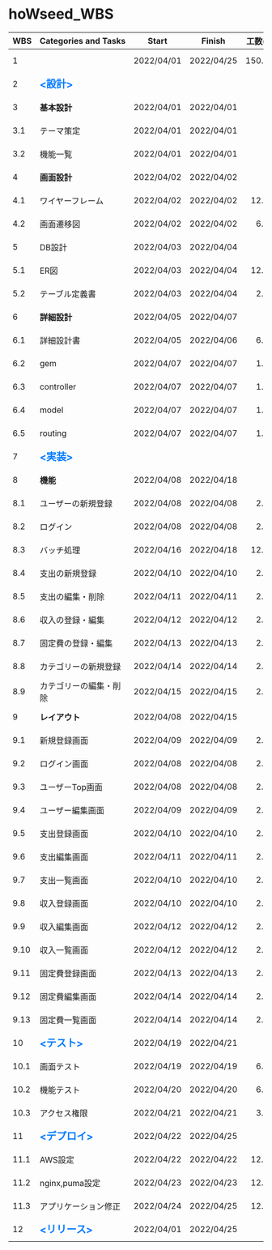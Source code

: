 # hoWseed_WBS

| WBS  | Categories&nbsp;and&nbsp;Tasks                                            | Start      | Finish     | 工数(h) |                       Progress                        |
| ---- | ------------------------------------------------------------------------- | ---------- | ---------- | ------: | :---------------------------------------------------: |
| 1    | &nbsp;                                                                    | 2022/04/01 | 2022/04/25 |  150.00 | ![progress](https://progress-bar.dev/38/ "progress")  |
| 2    | <span style= "color:#007bff; font-size:20px"><strong><設計></span>        | &nbsp;     | &nbsp;     |       - | ![progress](https://progress-bar.dev/100/ "progress") |
| 3    | <strong>基本設計                                                          | 2022/04/01 | 2022/04/01 |       - | ![progress](https://progress-bar.dev/100/ "progress") |
| 3.1  | テーマ策定                                                                | 2022/04/01 | 2022/04/01 |       - | ![progress](https://progress-bar.dev/100/ "progress") |
| 3.2  | 機能一覧                                                                  | 2022/04/01 | 2022/04/01 |       3 | ![progress](https://progress-bar.dev/100/ "progress") |
| 4    | <strong>画面設計                                                          | 2022/04/02 | 2022/04/02 |       - | ![progress](https://progress-bar.dev/100/ "progress") |
| 4.1  | ワイヤーフレーム                                                          | 2022/04/02 | 2022/04/02 |   12.00 | ![progress](https://progress-bar.dev/100/ "progress") |
| 4.2  | 画面遷移図                                                                | 2022/04/02 | 2022/04/02 |    6.00 | ![progress](https://progress-bar.dev/100/ "progress") |
| 5    | DB設計                                                                    | 2022/04/03 | 2022/04/04 |       - | ![progress](https://progress-bar.dev/100/ "progress") |
| 5.1  | ER図                                                                      | 2022/04/03 | 2022/04/04 |   12.00 | ![progress](https://progress-bar.dev/100/ "progress") |
| 5.2  | テーブル定義書                                                            | 2022/04/03 | 2022/04/04 |    2.00 | ![progress](https://progress-bar.dev/100/ "progress") |
| 6    | <strong>詳細設計                                                          | 2022/04/05 | 2022/04/07 |       - | ![progress](https://progress-bar.dev/100/ "progress") |
| 6.1  | 詳細設計書                                                                | 2022/04/05 | 2022/04/06 |    6.00 | ![progress](https://progress-bar.dev/100/ "progress") |
| 6.2  | gem                                                                       | 2022/04/07 | 2022/04/07 |    1.00 | ![progress](https://progress-bar.dev/100/ "progress") |
| 6.3  | controller                                                                | 2022/04/07 | 2022/04/07 |    1.00 | ![progress](https://progress-bar.dev/100/ "progress") |
| 6.4  | model                                                                     | 2022/04/07 | 2022/04/07 |    1.00 | ![progress](https://progress-bar.dev/100/ "progress") |
| 6.5  | routing                                                                   | 2022/04/07 | 2022/04/07 |    1.00 | ![progress](https://progress-bar.dev/100/ "progress") |
| 7    | <span style= "color:#007bff;font-size:20px"><strong><実装></span>         |            |            |       - | ![progress](https://progress-bar.dev/54/ "progress")  |
| 8    | <strong>機能                                                              | 2022/04/08 | 2022/04/18 |       - | ![progress](https://progress-bar.dev/33/ "progress")  |
| 8.1  | ユーザーの新規登録                                                        | 2022/04/08 | 2022/04/08 |    2.00 | ![progress](https://progress-bar.dev/100/ "progress") |
| 8.2  | ログイン                                                                  | 2022/04/08 | 2022/04/08 |    2.00 | ![progress](https://progress-bar.dev/100/ "progress") |
| 8.3  | バッチ処理                                                                | 2022/04/16 | 2022/04/18 |   12.00 |  ![progress](https://progress-bar.dev/0/ "progress")  |
| 8.4  | 支出の新規登録                                                            | 2022/04/10 | 2022/04/10 |    2.00 | ![progress](https://progress-bar.dev/30/ "progress")  |
| 8.5  | 支出の編集・削除                                                          | 2022/04/11 | 2022/04/11 |    2.00 |  ![progress](https://progress-bar.dev/0/ "progress")  |
| 8.6  | 収入の登録・編集                                                          | 2022/04/12 | 2022/04/12 |    2.00 | ![progress](https://progress-bar.dev/100/ "progress") |
| 8.7  | 固定費の登録・編集                                                        | 2022/04/13 | 2022/04/13 |    2.00 |  ![progress](https://progress-bar.dev/0/ "progress")  |
| 8.8  | カテゴリーの新規登録                                                      | 2022/04/14 | 2022/04/14 |    2.00 |  ![progress](https://progress-bar.dev/0/ "progress")  |
| 8.9  | カテゴリーの編集・削除                                                    | 2022/04/15 | 2022/04/15 |    2.00 |  ![progress](https://progress-bar.dev/0/ "progress")  |
| 9    | <strong>レイアウト                                                        | 2022/04/08 | 2022/04/15 |       - | ![progress](https://progress-bar.dev/75/ "progress")  |
| 9.1  | 新規登録画面                                                              | 2022/04/09 | 2022/04/09 |    2.00 | ![progress](https://progress-bar.dev/100/ "progress") |
| 9.2  | ログイン画面                                                              | 2022/04/08 | 2022/04/08 |    2.00 | ![progress](https://progress-bar.dev/100/ "progress") |
| 9.3  | ユーザーTop画面                                                           | 2022/04/08 | 2022/04/08 |    2.00 | ![progress](https://progress-bar.dev/50/ "progress")  |
| 9.4  | ユーザー編集画面                                                          | 2022/04/09 | 2022/04/09 |    2.00 | ![progress](https://progress-bar.dev/100/ "progress") |
| 9.5  | 支出登録画面                                                              | 2022/04/10 | 2022/04/10 |    2.00 | ![progress](https://progress-bar.dev/30/ "progress")  |
| 9.6  | 支出編集画面                                                              | 2022/04/11 | 2022/04/11 |    2.00 | ![progress](https://progress-bar.dev/30/ "progress")  |
| 9.7  | 支出一覧画面                                                              | 2022/04/10 | 2022/04/10 |    2.00 | ![progress](https://progress-bar.dev/100/ "progress") |
| 9.8  | 収入登録画面                                                              | 2022/04/10 | 2022/04/10 |    2.00 | ![progress](https://progress-bar.dev/100/ "progress") |
| 9.9  | 収入編集画面                                                              | 2022/04/12 | 2022/04/12 |    2.00 | ![progress](https://progress-bar.dev/100/ "progress") |
| 9.10 | 収入一覧画面                                                              | 2022/04/12 | 2022/04/12 |    2.00 | ![progress](https://progress-bar.dev/100/ "progress") |
| 9.11 | 固定費登録画面                                                            | 2022/04/13 | 2022/04/13 |    2.00 | ![progress](https://progress-bar.dev/30/ "progress")  |
| 9.12 | 固定費編集画面                                                            | 2022/04/14 | 2022/04/14 |    2.00 | ![progress](https://progress-bar.dev/30/ "progress")  |
| 9.13 | 固定費一覧画面                                                            | 2022/04/14 | 2022/04/14 |    2.00 | ![progress](https://progress-bar.dev/100/ "progress") |
| 10   | <span style= "color:#007bff;font-size:20px"><strong><テスト></span>       | 2022/04/19 | 2022/04/21 |       - |  ![progress](https://progress-bar.dev/0/ "progress")  |
| 10.1 | 画面テスト                                                                | 2022/04/19 | 2022/04/19 |    6.00 |  ![progress](https://progress-bar.dev/0/ "progress")  |
| 10.2 | 機能テスト                                                                | 2022/04/20 | 2022/04/20 |    6.00 |  ![progress](https://progress-bar.dev/0/ "progress")  |
| 10.3 | アクセス権限                                                              | 2022/04/21 | 2022/04/21 |    3.00 |  ![progress](https://progress-bar.dev/0/ "progress")  |
| 11   | <span style= "color:#007bff;font-size:20px"><strong><デプロイ><br></span> | 2022/04/22 | 2022/04/25 |       - |  ![progress](https://progress-bar.dev/0/ "progress")  |
| 11.1 | AWS設定                                                                   | 2022/04/22 | 2022/04/22 |   12.00 |  ![progress](https://progress-bar.dev/0/ "progress")  |
| 11.2 | nginx,puma設定                                                            | 2022/04/23 | 2022/04/23 |   12.00 |  ![progress](https://progress-bar.dev/0/ "progress")  |
| 11.3 | アプリケーション修正                                                      | 2022/04/24 | 2022/04/25 |   12.00 |  ![progress](https://progress-bar.dev/0/ "progress")  |
| 12   | <span style= "color:#007bff;font-size:20px"><strong><リリース></span>     | 2022/04/01 | 2022/04/25 |       - |  ![progress](https://progress-bar.dev/0/ "progress")  |